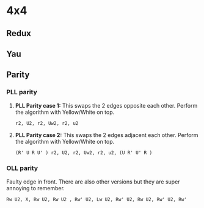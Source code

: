 # 4x4

## Redux

## Yau

## Parity

### PLL parity

1. **PLL Parity case 1:**
   This swaps the 2 edges opposite each other.
   Perform the algorithm with Yellow/White on top.

   ```txt
   r2, U2, r2, Uw2, r2, u2
   ```

2. **PLL Parity case 2:**
   This swaps the 2 edges adjacent each other. Perform the algorithm with
   Yellow/White on top.

   ```txt
   (R' U R U' ) r2, U2, r2, Uw2, r2, u2, (U R' U' R )
   ```

### OLL parity

Faulty edge in front. There are also other versions but they are super
annoying to remember.

```txt
Rw U2, X, Rw U2, Rw U2 , Rw' U2, Lw U2, Rw' U2, Rw U2, Rw' U2, Rw'
```
